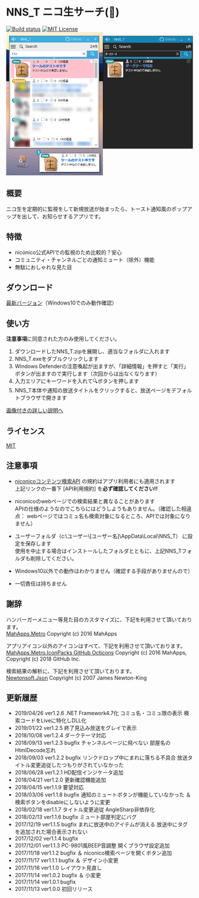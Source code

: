 ﻿# NNS_T ニコ生サーチ(🍞)
[![Build status](https://ci.appveyor.com/api/projects/status/rjdt756hw6l8ragb/branch/master?svg=true)](https://ci.appveyor.com/project/TN8001/nns-t/branch/master)
[![MIT License](http://img.shields.io/badge/license-MIT-blue.svg)](LICENSE)  
![アプリスクリーンショット](AppImage.png)
## 概要
ニコ生を定期的に監視をして新規放送が始まったら、トースト通知風のポップアップを出して、お知らせするアプリです。
## 特徴
* niconico公式APIでの監視のため比較的？安心
* コミュニティ・チャンネルごとの通知ミュート（除外）機能
* 無駄におしゃれな見た目
## ダウンロード
[最新バージョン](/../../releases/latest)（Windows10でのみ動作確認）
## 使い方
**注意事項**に同意された方のみ使用してください。
1. ダウンロードしたNNS_T.zipを展開し、適当なフォルダに入れます
2. NNS_T.exeをダブルクリックします
3. Windows Defenderの注意喚起が出ますが、「詳細情報」を押すと「実行」ボタンが出ますので実行します（次回からは出なくなります）
4. 入力エリアにキーワードを入れて🔍ボタンを押します
5. NNS_T本体や通知の放送タイトルをクリックすると、放送ページをデフォルトブラウザで開きます

[画像付きの詳しい説明へ](/../../wiki)
## ライセンス
[MIT](LICENSE)
## 注意事項
* [niconicoコンテンツ検索API](https://site.nicovideo.jp/search-api-docs/search.html)
の規約はアプリ利用者にも適用されます  
上記リンクの一番下 [API利用規約] を**必ず確認してください!!**
* niconicoのwebページでの検索結果と異なることがあります  
APIの仕様のようなのでこちらにはどうしようもありません。（確認した相違点： webページではコミュ名も検索対象になるところ、APIでは対象になりません）

* ユーザーフォルダ（c:\ユーザー\\[ユーザー名]\AppData\Local\NNS_T）
に設定を保存します  
使用を中止する場合はインストールしたフォルダとともに、上記NNS_Tフォルダも削除してください。
* Windows10以外での動作はわかりません（確認する手段がありませんので）
* 一切責任は持ちません
## 謝辞
ハンバーガーメニュー等見た目のカスタマイズに、下記を利用させて頂いております。  
[MahApps.Metro](https://github.com/MahApps/MahApps.Metro) Copyright (c) 2016 MahApps

アプリアイコン以外のアイコンはすべて、下記を利用させて頂いております。  
[MahApps.Metro.IconPacks GitHub Octicons](https://github.com/MahApps/MahApps.Metro.IconPacks) Copyright (c) 2016 MahApps, Copyright (c) 2018 GitHub Inc.

検索結果の解析に、下記を利用させて頂いております。  
[Newtonsoft.Json](https://www.newtonsoft.com/json) Copyright (c) 2007 James Newton-King

## 更新履歴
* 2019/04/26 ver1.2.6 .NET Framework4.7化 コミュ名・コミュ限の表示 検索コードをLiveに特化しDLL化
* 2019/01/22 ver1.2.5 終了見込み放送をグレイで表示
* 2018/10/08 ver1.2.4 ダークテーマ対応
* 2018/09/13 ver1.2.3 bugfix チャンネルページに飛べない 部屋名のHtmlDecode忘れ
* 2018/09/03 ver1.2.2 bugfix リンクドロップ中にまれに落ちる不具合 放送タイトル変更追従したつもりがされていなかった
* 2018/06/28 ver1.2.1 HD配信インジケータ追加
* 2018/04/21 ver1.2.0 更新確認機能追加
* 2018/04/15 ver1.1.9 要望対応
* 2018/03/06 ver1.1.8 bugfix 通知のミュートボタンが機能していなかった ＆ 検索ボタンをdisableにしないように変更
* 2018/02/18 ver1.1.7 タイトル変更追従 AngleSharp非依存化
* 2018/02/13 ver1.1.6 bugfix ミュート部屋判定にバグ
* 2017/12/19 ver1.1.5 bugfix まれに放送中のアイテムが消える 放送中にタグを追加された場合表示されない
* 2017/12/02 ver1.1.4 bugfix
* 2017/12/01 ver1.1.3 PC-9801風BEEP音調整 開くブラウザ設定追加
* 2017/11/18 ver1.1.2 bugfix ＆ niconico検索ページを開くボタン追加
* 2017/11/17 ver1.1.1 bugfix ＆ デザイン小変更
* 2017/11/16 ver1.1.0 レイアウト見直し
* 2017/11/14 ver1.0.2 bugfix ＆ 小変更
* 2017/11/14 ver1.0.1 bugfix
* 2017/11/13 ver1.0.0 初回リリース